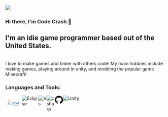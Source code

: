 <p align="left">
<img src="https://img.shields.io/badge/Build-Different%20-green">
</p>

### Hi there, I'm Code Crash 👋

## I'm an idie game programmer based out of the United States.

<br />
 I love to make games and tinker with others code! My main hobbies include making games, playing around in unity, and modding the popular game Minecraft!

### Languages and Tools:


<img align="left" alt="Java" width="52px" src="https://raw.githubusercontent.com/github/explore/80688e429a7d4ef2fca1e82350fe8e3517d3494d/topics/java/java.png" />
<img align="left" alt="Eclipse" width="52px" src="https://www.eclipse.org/artwork/images/v2/logo-800x188.png" />
<img align="left" alt="Vs" width="26px" src="https://duckduckgo.com/i/e1f9277f.png" />
<img align="left" alt="csharp" width="26px" src="https://duckduckgo.com/i/a707f012.png" />
<img align="left" alt="GitHub" width="26px" src="https://raw.githubusercontent.com/github/explore/78df643247d429f6cc873026c0622819ad797942/topics/github/github.png" />
<img align="left" alt="Unity" width="52px" src="https://duckduckgo.com/i/9268a332.png" />

<br />
<br />
